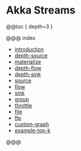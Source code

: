 # Akka Streams

@@toc { depth=3 }

@@@ index

* [introduction](introduction.md)
* [depth-source](depth-source.md)
* [materialize](materialize.md)
* [depth-flow](depth-flow.md)
* [depth-sink](depth-sink.md)
* [source](source.md)
* [flow](flow.md)
* [sink](sink.md)
* [group](group.md)
* [throttle](throttle.md)
* [file](file.md)
* [ftp](ftp.md)
* [custom-graph](custom-graph.md)
* [example-top-k](example-top-k.md)

@@@

